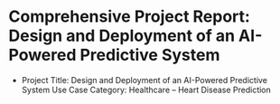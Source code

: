 # Comprehensive Project Report: Design and Deployment of an AI-Powered Predictive System
* Project Title: Design and Deployment of an AI-Powered Predictive System Use Case Category: Healthcare – Heart Disease Prediction
